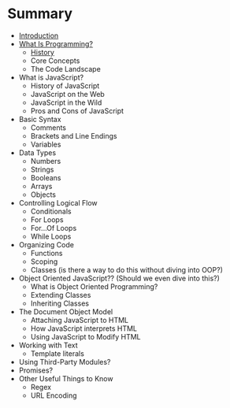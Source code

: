 # Summary

* [Introduction](README.md)
* [What Is Programming?](chapter1.md)
  * [History](chapter1/history.md)
  * Core Concepts
  * The Code Landscape
* What is JavaScript?
  * History of JavaScript
  * JavaScript on the Web
  * JavaScript in the Wild
  * Pros and Cons of JavaScript
* Basic Syntax
  * Comments
  * Brackets and Line Endings
  * Variables
* Data Types
  * Numbers
  * Strings
  * Booleans
  * Arrays
  * Objects
* Controlling Logical Flow
  * Conditionals
  * For Loops
  * For...Of Loops
  * While Loops
* Organizing Code
  * Functions
  * Scoping
  * Classes \(is there a way to do this without diving into OOP?\)
* Object Oriented JavaScript?? \(Should we even dive into this?\)
  * What is Object Oriented Programming?
  * Extending Classes
  * Inheriting Classes
* The Document Object Model
  * Attaching JavaScript to HTML
  * How JavaScript interprets HTML
  * Using JavaScript to Modify HTML
* Working with Text
  * Template literals
* Using Third-Party Modules?
* Promises?
* Other Useful Things to Know
  * Regex
  * URL Encoding

